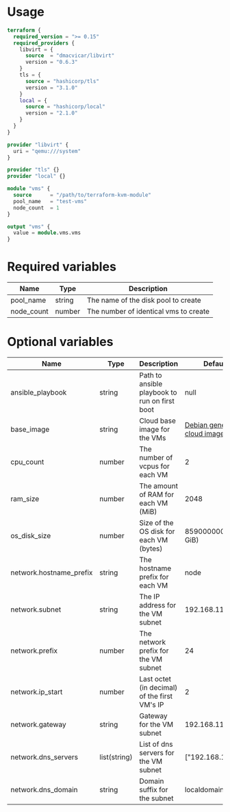 # Usage
```terraform
terraform {
  required_version = ">= 0.15"
  required_providers {
    libvirt = {
      source  = "dmacvicar/libvirt"
      version = "0.6.3"
    }
    tls = {
      source = "hashicorp/tls"
      version = "3.1.0"
    }
    local = {
      source = "hashicorp/local"
      version = "2.1.0"
    }
  }
}

provider "libvirt" {
  uri = "qemu:///system"
}

provider "tls" {}
provider "local" {}

module "vms" {
  source      = "/path/to/terraform-kvm-module"
  pool_name   = "test-vms"
  node_count  = 1
}

output "vms" {
  value = module.vms.vms
}
```

# Required variables
| Name | Type | Description |
| ---- | ---- | ----------- |
| pool_name | string | The name of the disk pool to create |
| node_count | number | The number of identical vms to create | 
                                                                                           
# Optional variables
| Name | Type | Description | Default |
| ---- | ---- | ----------- | ------- |
| ansible_playbook | string | Path to ansible playbook to run on first boot | null |
| base_image | string | Cloud base image for the VMs | [Debian generic cloud image](https://cdimage.debian.org/cdimage/cloud/buster/daily/20210129-530/debian-10-genericcloud-amd64-daily-20210129-530.qcow2) |
| cpu_count | number | The number of vcpus for each VM | 2 |
| ram_size | number | The amount of RAM for each VM (MiB) | 2048 |
| os_disk_size | number | Size of the OS disk for each VM (bytes) | 8590000000 (8 GiB) |
| network.hostname_prefix | string | The hostname prefix for each VM | node |
| network.subnet | string | The IP address for the VM subnet | 192.168.110.0 |
| network.prefix | number | The network prefix for the VM subnet | 24 |
| network.ip_start | number | Last octet (in decimal) of the first VM's IP | 2 |
| network.gateway | string | Gateway for the VM subnet | 192.168.110.1 |
| network.dns_servers | list(string) | List of dns servers for the VM subnet | ["192.168.110.1"] |
| network.dns_domain | string | Domain suffix for the subnet | localdomain.net |

